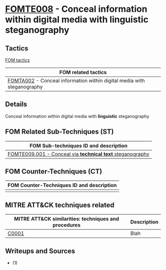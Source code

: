# [FOMTE008](https://github.com/blue101010/FOM/blob/main/techniques/FOMTE008.md) - Conceal information within digital media with **linguistic** steganography

## Tactics

[FOM tactics](https://github.com/blue101010/FOM/blob/main/tactics/tactics.md)

| FOM related tactics  |
| --------------------------------------- |
| [FOMTA002](https://github.com/blue101010/FOM/blob/main/tactics/FOMTA002.md) - Conceal information within digital media with steganography  |

## Details

Conceal information within digital media with **linguistic** steganography


## FOM Related Sub-Techniques (ST)

| FOM Sub-techniques ID and description  |
| --------------------------------------- |
| [FOMTE009.001 - Conceal via **technical text** steganography](https://github.com/blue101010/FOM/blob/main/countertechniques/FOMCTE001.md)   |

## FOM Counter-Techniques (CT)

| FOM Counter-Techniques ID and description  |
| --------------------------------------- |
|  |


## MITRE ATT&CK techniques related

|  MITRE ATT&CK similarities: techniques and procedures |       Description               |
| --------------------------------------------------- | ----------------------------------|
|  [C0001](https://attack.mitre.org/software/S0150/)  | Blah |

## Writeups and Sources

- (1) 